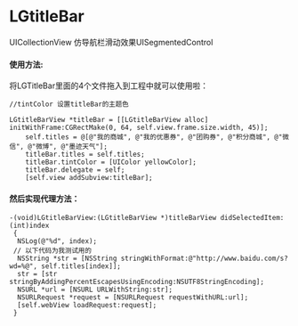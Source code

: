 # LGtitleBar
UICollectionView 仿导航栏滑动效果UISegmentedControl


#### 使用方法:

  将LGTitleBar里面的4个文件拖入到工程中就可以使用啦：

```
//tintColor 设置titleBar的主题色

LGtitleBarView *titleBar = [[LGtitleBarView alloc] initWithFrame:CGRectMake(0, 64, self.view.frame.size.width, 45)];
    self.titles = @[@"我的商城", @"我的优惠券", @"团购券", @"积分商城", @"微信", @"微博", @"墨迹天气"];
    titleBar.titles = self.titles;
    titleBar.tintColor = [UIColor yellowColor];
    titleBar.delegate = self;
    [self.view addSubview:titleBar]; 
```
      
    
    
#### 然后实现代理方法：

    -(void)LGtitleBarView:(LGtitleBarView *)titleBarView didSelectedItem:(int)index
     {
      NSLog(@"%d", index);
     // 以下代码为我测试用的
      NSString *str = [NSString stringWithFormat:@"http://www.baidu.com/s?wd=%@", self.titles[index]];
      str = [str stringByAddingPercentEscapesUsingEncoding:NSUTF8StringEncoding];
      NSURL *url = [NSURL URLWithString:str];
      NSURLRequest *request = [NSURLRequest requestWithURL:url];
      [self.webView loadRequest:request];
     }




